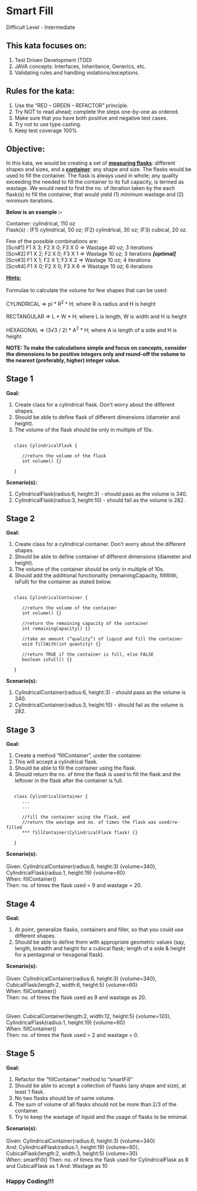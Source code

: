 # Smart Fill

Difficult Level - Intermediate

## This kata focuses on:
1) Test Driven Development (TDD)
2) JAVA concepts: Interfaces, Inheritance, Generics, etc.
3) Validating rules and handling violations/exceptions.

## Rules for the kata:
1) Use the “RED – GREEN – REFACTOR” principle.
2) Try NOT to read ahead; complete the steps one-by-one as ordered.
3) Make sure that you have both positive and negative test cases.
4) Try not to use type casting.
5) Keep test coverage 100%

## Objective:
In this kata, we would be creating a set of <b><u>measuring flasks</u></b>: different shapes and 
sizes, and a <b><u>container</u></b>: any shape and size. The flasks would be used to fill the container.
The flask is always used in whole; any quality exceeding the needed to fill the container to its full capacity, is 
termed as wastage. We would need to find the no. of iteration taken by the each flask(s) to fill the container, that 
would yield (1) minimum wastage and (2) minimum iterations.

**Below is an example :-**

Container: cylindrical, 110 oz <br>
Flask(s) : (F1) cylindrical, 50 oz; (F2) cylindrical, 30 oz; (F3) cubical, 20 oz. <br>

Few of the possible combinations are: <br>
[Scn#1] F1 X 3; F2 X 0; F3 X 0   => Wastage 40 oz; 3 iterations <br>
[Scn#2] F1 X 2; F2 X 0; F3 X 1   => Wastage 10 oz; 3 iterations ***[optimal]*** <br>
[Scn#3] F1 X 1; F2 X 1; F3 X 2   => Wastage 10 oz; 4 iterations <br>
[Scn#4] F1 X 0; F2 X 0; F3 X 6   => Wastage 10 oz; 6 iterations <br>

<b><u>Hints:</u></b><br><br>
Formulae to calculate the volume for few shapes that can be used:<br><br>
CYLINDRICAL => pi * R<sup>2</sup> * H; where R is radius and H is height<br><br>
RECTANGULAR => L * W * H; where L is length, W is width and H is height<br><br>
HEXAGONAL => (3&radic;3 / 2) * A<sup>2</sup> * H; where A is length of a side and H is height

**NOTE: To make the calculations simple and focus on concepts, consider the dimensions to be positive integers only 
and round-off the volume to the nearest (preferably, higher) integer value.**

## Stage 1
<b>Goal:</b>
1) Create class for a cylindrical flask. Don’t worry about the different shapes.
2) Should be able to define flask of different dimensions (diameter and height).
3) The volume of the flask should be only in multiple of 10s.

<pre><code>
   class CylindricalFlask {

      //return the volume of the flask
      int volume() {}

   }
</code></pre>

<b>Scenario(s):</b><br>
1) CylindricalFlask(radius:6, height:3) - should pass as the volume is 340. 
2) CylindricalFlask(radius:3, height:10) - should fail as the volume is 282.

## Stage 2
<b>Goal:</b>
1) Create class for a cylindrical container. Don’t worry about the different shapes.
2) Should be able to define container of different dimensions (diameter and height).
3) The volume of the container should be only in multiple of 10s.
4) Should add the additional functionality (remainingCapacity, fillWith, isFull) for the container as stated below.

<pre><code>
   class CylindricalContainer {

      //return the volume of the container
      int volume() {}

      //return the remaining capacity of the container
      int remainingCapacity() {}

      //take an amount (“quality”) of liquid and fill the container
      void fillWith(int quantity) {}

      //return TRUE if the container is full, else FALSE
      boolean isFull() {}

   }
</code></pre>

<b>Scenario(s):</b><br>
1) CylindricalContainer(radius:6, height:3) - should pass as the volume is 340. 
2) CylindricalContainer(radius:3, height:10) - should fail as the volume is 282.

## Stage 3
<b>Goal:</b>
1) Create a method “fillContainer”, under the container.
2) This will accept a cylindrical flask.
3) Should be able to fill the container using the flask.
4) Should return the no. of time the flask is used to fill the flask and the leftover in the flask after the container is full.

<pre><code>
   class CylindricalContainer {
      ...
      ...

      //fill the container using the flask, and
      //return the wastage and no. of times the flask was used/re-filled
      *** fillContainer(CylindricalFlask flask) {}

   }
</code></pre>

<b>Scenario(s):</b><br><br>
Given: CylindricalContainer(radius:6, height:3) {volume=340}, CylindricalFlask(radius:1, height:19) {volume=60} <br> 
When: fillContainer() <br> 
Then: no. of times the flask used = 9 and wastage = 20.   

## Stage 4
<b>Goal:</b>
1) At point, generalize flasks, containers and filler, so that you could use different shapes.
2) Should be able to define them with appropriate geometric values (say, length, breadth and height for a cubical 
flask; length of a side & height for a pentagonal or hexagonal flask).

<b>Scenario(s):</b><br><br>
Given: CylindricalContainer(radius:6, height:3) {volume=340}, CubicalFlask(length:2, width:6, height:5) {volume=60} <br>
When: fillContainer() <br> 
Then: no. of times the flask used as 9 and wastage as 20.<br><br>   
Given: CubicalContainer(length:2, width:12, height:5) {volume=120}, CylindricalFlask(radius:1, height:19) {volume=60} 
<br> 
When: fillContainer() <br> 
Then: no. of times the flask used = 2 and wastage = 0.   

## Stage 5
<b>Goal:</b>
1) Refactor the “fillContainer” method to “smartFill”
2) Should be able to accept a collection of flasks (any shape and size), at least 1 flask.
3) No two flasks should be of same volume.
4) The sum of volume of all flasks should not be more than 2/3 of the container.
5) Try to keep the wastage of liquid and the usage of flasks to be minimal.

<b>Scenario(s):</b><br><br>
Given: CylindricalContainer(radius:6, height:3) {volume=340} <br> 
And: CylindricalFlask(radius:1, height:19) {volume=60}, CubicalFlask(length:2, width:3, height:5) {volume=30} <br>
When: smartFill() 
Then: no. of times the flask used for CylindricalFlask as 8 and CubicalFlask as 1
And: Wastage as 10<br>

### Happy Coding!!!
